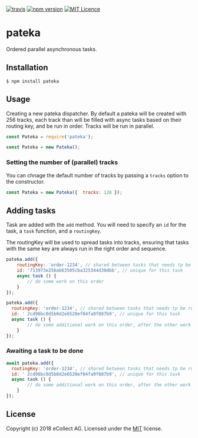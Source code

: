 [![travis](https://travis-ci.com/eCollect/pateka.svg?branch=master)](https://travis-ci.com/eCollect/pateka) [![npm version](https://badge.fury.io/js/pateka.svg)](https://www.npmjs.com/package/pateka) [![MIT Licence](https://badges.frapsoft.com/os/mit/mit.svg?v=103)](LICENSE)

# pateka

Ordered parallel asynchronous tasks.


## Installation

```shell
$ npm install pateka
```

## Usage


Creating a new pateka dispatcher. By default a pateka will be created with 256 tracks, each track than will be filled with async tasks based on their routing key, and be run in order. Tracks will be run in parallel.

```javascript
const Pateka = require('pateka');

const Pateka = new Pateka();
```

### Setting the number of (parallel) tracks

You can chnage the default number of tracks by passing a `tracks` option to the constructor.

```javascript
const Pateka = new Pateka({  tracks: 128 });
```


## Adding tasks

Task are added with the `add` method. You will need to specify an `id` for the task, a `task` function, and a `routingKey`.

The routingKey will be used to spread tasks into tracks, ensuring that tasks with the same key are always run in the right order and sequence.

```javascript
pateka.add({
	routingKey: 'order-1234', // shared between tasks that needs tp be run in sequence
	id: '713973e256ab63505cba325344d30dbb', // unique for this task
	async task () {
		// do some work on this order
	}
});

pateka.add({
  routingKey: 'order-1234', // shared between tasks that needs tp be run in sequence
  id: ' 2cd96bc0d5b0d2e6520ef04fa9f887b9', // unique for this task
  async task () {
		// do some additional work on this order, after the other work has fhinished
	}
});
```

### Awaiting a task to be done

```javascript
await pateka.add({
  routingKey: 'order-1234', // shared between tasks that needs tp be run in sequence
  id: ' 2cd96bc0d5b0d2e6520ef04fa9f887b9', // unique for this task
  async task () {
		// do some additional work on this order, after the other work has fhinished
	}
});
```

## License

Copyright (c) 2018 eCollect AG.
Licensed under the [MIT](LICENSE) license.

